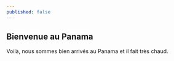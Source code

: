 ```yaml
---
published: false
---
```


## Bienvenue au Panama

Voilà, nous sommes bien arrivés au Panama et il fait très chaud.
